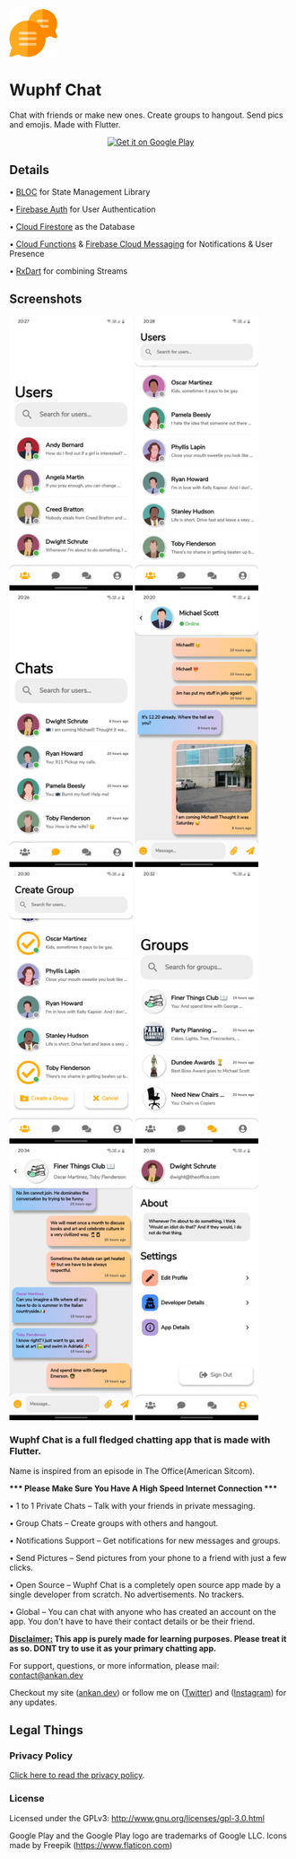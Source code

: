 <img src='screenshots/icon.png' width='85px'/>

# Wuphf Chat 

Chat with friends or make new ones. Create groups to hangout. Send pics and emojis. Made with Flutter.

<p align="center">
<a href='https://play.google.com/store/apps/details?id=dev.ankan.wuphf_chat'><img alt='Get it on Google Play' src='https://play.google.com/intl/en_us/badges/images/generic/en_badge_web_generic.png' height='100px'/></a>
  </p>
  
## Details

• [BLOC](https://github.com/felangel/bloc/tree/master/packages/flutter_bloc) for State Management Library

• [Firebase Auth](https://firebase.google.com/docs/auth) for User Authentication

• [Cloud Firestore](https://firebase.google.com/docs/firestore) as the Database

• [Cloud Functions](https://cloud.google.com/functions) & [Firebase Cloud Messaging](https://firebase.google.com/docs/cloud-messaging) for Notifications & User Presence

• [RxDart](https://pub.dev/packages/rxdart) for combining Streams

## Screenshots
<img src="screenshots/ss1.png" width = 220> <img src="screenshots/ss2.png" width = 220> <img src="screenshots/ss3.png" width = 220> <img src="screenshots/ss4.png" width = 220> <img src="screenshots/ss5.png" width = 220> <img src="screenshots/ss6.png" width = 220> <img src="screenshots/ss7.png" width = 220> <img src="screenshots/ss8.png" width = 220>

### Wuphf Chat is a full fledged chatting app that is made with Flutter.

Name is inspired from an episode in The Office(American Sitcom).

<b>*** Please Make Sure You Have A High Speed Internet Connection ***</b>

• 1 to 1 Private Chats – Talk with your friends in private messaging.

• Group Chats – Create groups with others and hangout.

• Notifications Support – Get notifications for new messages and groups.

• Send Pictures – Send pictures from your phone to a friend with just a few clicks.

• Open Source – Wuphf Chat is a completely open source app made by a single developer from scratch. No advertisements. No trackers.

• Global – You can chat with anyone who has created an account on the app. You don't have to have their contact details or be their friend.

<b>
<u>Disclaimer:</u>
This app is purely made for learning purposes. Please treat it as so. DONT try to use it as your primary chatting app.
</b>

For support, questions, or more information, please mail: contact@ankan.dev

Checkout my site ([ankan.dev](https://ankan.dev)) or follow me on ([Twitter](https://twitter.com/ankan_sikdar)) and ([Instagram](https://www.instagram.com/ankan_sikdar)) for any updates.

## Legal Things
### Privacy Policy
[Click here to read the privacy policy](https://wuphf-chat-privacy-policy.web.app).

### License

Licensed under the GPLv3: http://www.gnu.org/licenses/gpl-3.0.html

Google Play and the Google Play logo are trademarks of Google LLC.
Icons made by Freepik (https://www.flaticon.com)
